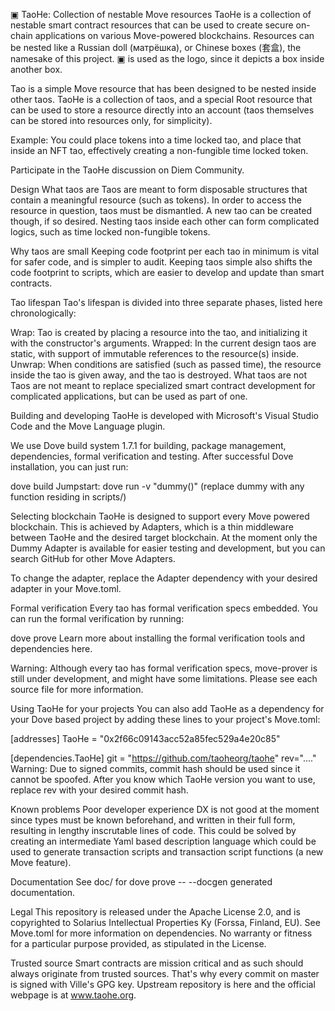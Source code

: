 ▣ TaoHe: Collection of nestable Move resources
TaoHe is a collection of nestable smart contract resources that can be used to create secure on-chain applications on various Move-powered blockchains. Resources can be nested like a Russian doll (матрёшка), or Chinese boxes (套盒), the namesake of this project. ▣ is used as the logo, since it depicts a box inside another box.

Tao is a simple Move resource that has been designed to be nested inside other taos. TaoHe is a collection of taos, and a special Root resource that can be used to store a resource directly into an account (taos themselves can be stored into resources only, for simplicity).

Example: You could place tokens into a time locked tao, and place that inside an NFT tao, effectively creating a non-fungible time locked token.

Participate in the TaoHe discussion on Diem Community.

Design
What taos are
Taos are meant to form disposable structures that contain a meaningful resource (such as tokens). In order to access the resource in question, taos must be dismantled. A new tao can be created though, if so desired. Nesting taos inside each other can form complicated logics, such as time locked non-fungible tokens.

Why taos are small
Keeping code footprint per each tao in minimum is vital for safer code, and is simpler to audit. Keeping taos simple also shifts the code footprint to scripts, which are easier to develop and update than smart contracts.

Tao lifespan
Tao's lifespan is divided into three separate phases, listed here chronologically:

Wrap: Tao is created by placing a resource into the tao, and initializing it with the constructor's arguments.
Wrapped: In the current design taos are static, with support of immutable references to the resource(s) inside.
Unwrap: When conditions are satisfied (such as passed time), the resource inside the tao is given away, and the tao is destroyed.
What taos are not
Taos are not meant to replace specialized smart contract development for complicated applications, but can be used as part of one.

Building and developing
TaoHe is developed with Microsoft's Visual Studio Code and the Move Language plugin.

We use Dove build system 1.7.1 for building, package management, dependencies, formal verification and testing. After successful Dove installation, you can just run:

dove build
Jumpstart: dove run -v "dummy()" (replace dummy with any function residing in scripts/)

Selecting blockchain
TaoHe is designed to support every Move powered blockchain. This is achieved by Adapters, which is a thin middleware between TaoHe and the desired target blockchain. At the moment only the Dummy Adapter is available for easier testing and development, but you can search GitHub for other Move Adapters.

To change the adapter, replace the Adapter dependency with your desired adapter in your Move.toml.

Formal verification
Every tao has formal verification specs embedded. You can run the formal verification by running:

dove prove
Learn more about installing the formal verification tools and dependencies here.

Warning: Although every tao has formal verification specs, move-prover is still under development, and might have some limitations. Please see each source file for more information.

Using TaoHe for your projects
You can also add TaoHe as a dependency for your Dove based project by adding these lines to your project's Move.toml:

[addresses]
TaoHe = "0x2f66c09143acc52a85fec529a4e20c85"

[dependencies.TaoHe]
git = "https://github.com/taoheorg/taohe"
rev="...."
Warning: Due to signed commits, commit hash should be used since it cannot be spoofed. After you know which TaoHe version you want to use, replace rev with your desired commit hash.

Known problems
Poor developer experience
DX is not good at the moment since types must be known beforehand, and written in their full form, resulting in lengthy inscrutable lines of code. This could be solved by creating an intermediate Yaml based description language which could be used to generate transaction scripts and transaction script functions (a new Move feature).

Documentation
See doc/ for dove prove -- --docgen generated documentation.

Legal
This repository is released under the Apache License 2.0, and is copyrighted to Solarius Intellectual Properties Ky (Forssa, Finland, EU). See Move.toml for more information on dependencies. No warranty or fitness for a particular purpose provided, as stipulated in the License.

Trusted source
Smart contracts are mission critical and as such should always originate from trusted sources. That's why every commit on master is signed with Ville's GPG key. Upstream repository is here and the official webpage is at www.taohe.org.
